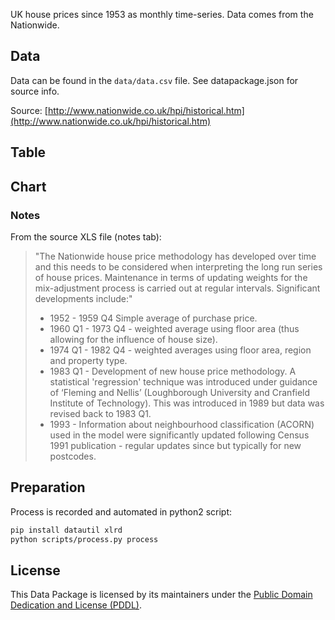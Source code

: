 UK house prices since 1953 as monthly time-series. Data comes from the Nationwide.

## Data

Data can be found in the `data/data.csv` file. See datapackage.json for
source info.

Source: [http://www.nationwide.co.uk/hpi/historical.htm](http://www.nationwide.co.uk/hpi/historical.htm)


## Table

<Table 
    url="https://raw.githubusercontent.com/Mikanebu/house-prices-uk/main/data/data.csv" 
/>

## Chart

<LineChart
    title="UK house prices since 1953 as monthly time-series - All houses"
    xAxis="Date"
    yAxis="Price (All)"
    data="https://raw.githubusercontent.com/Mikanebu/house-prices-uk/main/data/data.csv"
/>

<LineChart
    title="UK house prices since 1953 as monthly time-series - New houses"
    xAxis="Date"
    yAxis="Price (New)"
    data="https://raw.githubusercontent.com/Mikanebu/house-prices-uk/main/data/data.csv"
/>

<LineChart
    title="UK house prices since 1953 as monthly time-series - Modern houses"
    xAxis="Date"
    yAxis="Price (Modern)"
    data="https://raw.githubusercontent.com/Mikanebu/house-prices-uk/main/data/data.csv"
/>

<LineChart
    title="UK house prices since 1953 as monthly time-series - Older houses"
    xAxis="Date"
    yAxis="Price (Older)"
    data="https://raw.githubusercontent.com/Mikanebu/house-prices-uk/main/data/data.csv"
/>


### Notes

From the source XLS file (notes tab):

> "The Nationwide house price methodology has developed over time and this
  needs to be considered when interpreting the long run series of house
  prices.  Maintenance in terms of updating weights for the mix-adjustment
  process is carried out at regular intervals.  Significant developments
  include:"
> * 1952 - 1959 Q4 Simple average of purchase price.
> * 1960 Q1 - 1973 Q4  - weighted average using floor area (thus allowing
>   for the influence of house size).
> * 1974 Q1 - 1982 Q4 - weighted averages using floor area, region and
>   property type.
> * 1983 Q1 -  Development of new house price methodology.  A statistical
>   'regression' technique was introduced under guidance of ‘Fleming and
>   Nellis’ (Loughborough University and Cranfield Institute of Technology).
>   This was introduced in 1989 but data was revised back to 1983 Q1.
> * 1993 - Information about neighbourhood classification (ACORN) used in
>   the model were significantly updated following Census 1991 publication -
>   regular updates since but typically for new postcodes.

## Preparation

Process is recorded and automated in python2 script:

```bash
pip install datautil xlrd
python scripts/process.py process
```

## License

This Data Package is licensed by its maintainers under the [Public Domain Dedication and License (PDDL)](http://opendatacommons.org/licenses/pddl/1.0/).
